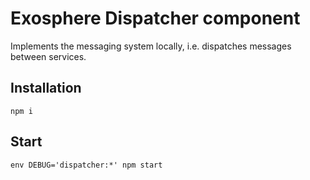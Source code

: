 # Exosphere Dispatcher component

Implements the messaging system locally, i.e. dispatches messages between services.


## Installation

```
npm i
```


## Start

```
env DEBUG='dispatcher:*' npm start
```

